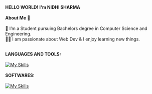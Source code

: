 **HELLO WORLD!  I'm NIDHI SHARMA**<br/><br/>
**About Me** 🚀<br/><br/>
🌱 I’m a Student pursuing Bachelors degree in Computer Science and Engineering.<br/>
👨‍💻 I am passionate about Web Dev & I enjoy learning new things.<br/><br/>

**LANGUAGES AND TOOLS:**<br/>
<br/>
[![My Skills](https://skillicons.dev/icons?i=js,html,css,java,github)](https://skillicons.dev)<br/> </br>
**SOFTWARES:**<br/></br>
[![My Skills](https://skillicons.dev/icons?i=vscode)](https://skillicons.dev)

<!---
Nidhi-Sharma04/Nidhi-Sharma04 is a ✨ special ✨ repository because its `README.md` (this file) appears on your GitHub profile.
You can click the Preview link to take a look at your changes.
--->
